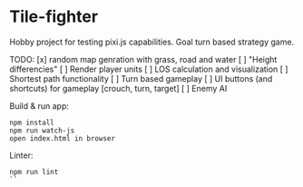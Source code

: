 # Tile-fighter

Hobby project for testing pixi.js capabilities.
Goal turn based strategy game. 

TODO:
[x] random map genration with grass, road and water
[ ] "Height differencies"
[ ] Render player units
[ ] LOS calculation and visualization
[ ] Shortest path functionality
[ ] Turn based gameplay
[ ] UI buttons (and shortcuts) for gameplay [crouch, turn, target]
[ ] Enemy AI


Build & run app:
```
npm install
npm run watch-js
open index.html in browser
```

Linter:
```
npm run lint
``
